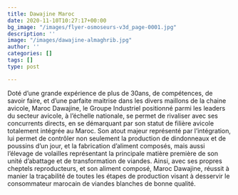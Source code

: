 ```yaml
---
title: Dawajine Maroc
date: 2020-11-10T10:27:17+00:00
bg_image: "/images/flyer-osmoseurs-v3d_page-0001.jpg"
description: ''
image: "/images/dawajine-almaghrib.jpg"
author: ''
categories: []
tags: []
type: post

---
```

Doté d’une grande expérience de plus de 30ans, de compétences, de savoir faire, et d’une parfaite maitrise dans les divers maillons de la chaine avicole, Maroc Dawajine, le Groupe Industriel positionné parmi les leaders du secteur avicole, à l’échelle nationale, se permet de rivaliser avec ses concurrents directs, en se démarquant par son statut de filière avicole totalement intégrée au Maroc. Son atout majeur représenté par l’intégration, lui permet de contrôler non seulement la production de dindonneaux et de poussins d’un jour, et la fabrication d’aliment composés, mais aussi l’élevage de volailles représentant la principale matière première de son unité d’abattage et de transformation de viandes. Ainsi, avec ses propres cheptels reproducteurs, et son aliment composé, Maroc Dawajine, réussit à manier la traçabilité de toutes les étapes de production visant à desservir le consommateur marocain de viandes blanches de bonne qualité.